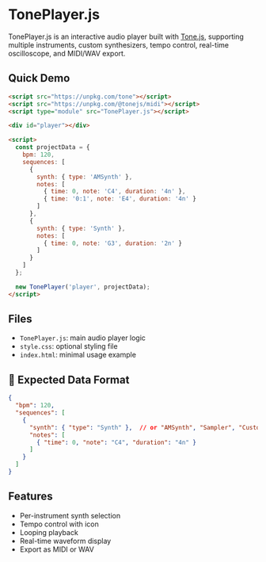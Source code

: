 # TonePlayer.js

TonePlayer.js is an interactive audio player built with [Tone.js](https://tonejs.dev/), supporting multiple instruments, custom synthesizers, tempo control, real-time oscilloscope, and MIDI/WAV export.

## Quick Demo

```html
<script src="https://unpkg.com/tone"></script>
<script src="https://unpkg.com/@tonejs/midi"></script>
<script type="module" src="TonePlayer.js"></script>

<div id="player"></div>

<script>
  const projectData = {
    bpm: 120,
    sequences: [
      {
        synth: { type: 'AMSynth' },
        notes: [
          { time: 0, note: 'C4', duration: '4n' },
          { time: '0:1', note: 'E4', duration: '4n' }
        ]
      },
      {
        synth: { type: 'Synth' },
        notes: [
          { time: 0, note: 'G3', duration: '2n' }
        ]
      }
    ]
  };

  new TonePlayer('player', projectData);
</script>
````

## Files

* `TonePlayer.js`: main audio player logic
* `style.css`: optional styling file
* `index.html`: minimal usage example

## 📘 Expected Data Format

```json
{
  "bpm": 120,
  "sequences": [
    {
      "synth": { "type": "Synth" },  // or "AMSynth", "Sampler", "Custom"
      "notes": [
        { "time": 0, "note": "C4", "duration": "4n" }
      ]
    }
  ]
}
```

## Features

- Per-instrument synth selection
- Tempo control with icon
- Looping playback
- Real-time waveform display
- Export as MIDI or WAV